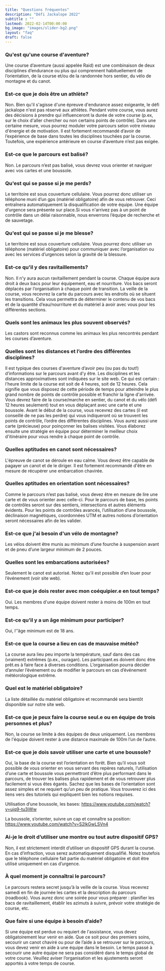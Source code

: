```yaml
---
title: "Questions fréquentes"
description: "Défi Jackalope 2022"
subtitle : ""
lastmod: 2022-02-14T00:00:00
bg_image: "images/slider-bg2.png"
layout: "faq"
draft: false
---
```


### Qu'est qu'une course d'aventure?
Une course d’aventure (aussi appelée Raid) est une combinaison de deux disciplines d’endurance ou plus qui comprennent habituellement de l’orientation, de la course et/ou de la randonnée hors sentier, du vélo de montagne et du canot.

### Est-ce que je dois être un athlète?
Non. Bien qu'il s'agisse d'une épreuve d'endurance assez exigeante, le défi jackalope n'est pas réservé aux athlètes.
Pendant votre course, vous aurez des décisions à prendre qui influenceront la durée de votre course
(p.ex, sur le choix d'aller chercher ou non certains points de contrôle).
Dans une certaine mesure, vous pourrez moduler votre parcours selon votre niveau d'énergie et de motivation.
Il est fortement recommandé d’avoir de l’expérience de base dans toutes les disciplines touchées par la course.
Toutefois, une expérience antérieure en course d’aventure n’est pas exigée.

### Est-ce que le parcours est balisé?
Non. Le parcours n’est pas balisé, vous devrez vous orienter et naviguer avec vos cartes et une boussole.

### Qu'est qui se passe si je me perds?
Le territoire est sous couverture cellulaire. Vous pourrez donc utiliser un téléphone muni d’un gps (matériel obligatoire) afin de vous retrouver. Ceci entraînera automatiquement la disqualification de votre équipe. Une équipe d’urgence sera présente sur place.Si vous n'arrivez
pas à un point de contrôle dans un délai raisonnable, nous enverrons l’équipe de recherche et de sauvetage.

### Qu'est qui se passe si je me blesse?
Le territoire est sous couverture cellulaire. Vous pourrez donc utiliser un téléphone (matériel obligatoire) pour communiquer avec l’organisation ou avec les services d’urgences selon la gravité de la blessure.

### Est-ce qu'il y des ravitaillements?
Non. Il n'y aura aucun ravitaillement pendant la course. Chaque équipe aura droit à deux bacs pour leur équipement, eau et nourriture. Vos bacs seront déplacés par l’organisation à chaque point de transition. La veille de la course, vous recevrez la carte du parcours avec les endroits où se situent les transitions. Cela vous permettra de déterminer le contenu de vos bacs et de la quantité d’eau/nourriture et du matériel à avoir avec vous pour les différentes sections.

### Quels sont les animaux les plus souvent observés?
Les castors sont reconnus comme les animaux les plus rencontrés pendant les courses d’aventure.

### Quelles sont les distances et l’ordre des différentes disciplines?
Il est typique des courses d'aventure d’avoir peu (ou pas du tout!) d’informations sur  le parcours avant d'y être. Les disciplines et les distances approximatives sont indiquées sur le site web. Ce qui est certain : l'heure limite de la course est soit de 4 heures, soit de 12 heures. Cela signifie que vous disposez de cette période de temps pour atteindre le plus grand nombre de points de contrôle possible et franchir la ligne d'arrivée. Vous devrez faire de la course/marche en sentier, du canot et du vélo (défi 12 heures seulement) tout en vous déplaçant avec une carte et une boussole. Avant le début de la course, vous recevrez des cartes (il est conseillé de ne pas les perdre) qui vous indiqueront où se trouvent les points de contrôle, l’ordre des différentes disciplines. Vous aurez aussi une carte (précieuse) pour poinçonner les balises visitées. Vous élaborez ensuite une stratégie en équipe pour déterminer le meilleur choix d'itinéraire pour vous rendre à chaque point de contrôle.

### Quelles aptitudes en canot sont nécessaires?
L'épreuve de canot se déroule en eau calme. Vous devez être capable de pagayer un canot et de le diriger.
Il est fortement recommandé d'être en mesure de récupérer une embarcation chavirée.

### Quelles aptitudes en orientation sont nécessaires?
Comme le parcours n’est pas balisé, vous devez être en mesure de lire une carte et de vous orienter avec celle-ci.
Pour le parcours de base, les points de contrôles seront sur des sentiers, intersections et autres éléments évidents.
 Pour les points de contrôles avancés, l’utilisation d’une boussole, déclinaison magnétiques, coordonnées UTM et autres
 notions d’orientation seront nécessaires afin de les valider.

### Est-ce que j'ai besoin d'un vélo de montagne?
Les vélos doivent être munis au minimum d’une fourche à suspension avant et de pneu d’une largeur minimum de 2 pouces.

### Quelles sont les embarcations autorisées?
Seulement le canot est autorisé. Notez qu’il est possible d’en louer pour l’événement (voir site web).

### Est-ce que je dois rester avec mon coéquipier.e en tout temps?
Oui. Les membres d'une équipe doivent rester à moins de 100m en tout temps.

### Est-ce qu’il y a un âge minimum pour participer?
Oui, l’'âge minimum est de 18 ans.

### Est-ce que la course a lieu en cas de mauvaise météo?
La course aura lieu peu importe la température, sauf dans des cas (vraiment)  extrêmes (p.ex., ouragan). Les participant.es doivent donc être prêt.es à faire face à diverses conditions. L’organisation pourra décider d’annuler l’événement ou de modifier le parcours en cas d’événement météorologique extrême.

### Quel est le matériel obligatoire?
La liste détaillée du matériel obligatoire et recommandé sera bientôt disponible sur notre site web.

### Est-ce que je peux faire la course seul.e ou en équipe de trois personnes et plus?
Non, la course se limite à des équipes de deux uniquement. Les membres de l'équipe doivent rester à une distance maximale de 100m l’un de l’autre.

### Est-ce que je dois savoir utiliser une carte et une boussole?
Oui, la base de la course est l’orientation en forêt. Bien qu’il vous soit possible de vous orienter en vous servant des repères naturels, l’utilisation d’une carte et boussole vous permettront d’être plus performant dans le parcours, de trouver les balises plus rapidement et de vous retrouver plus facilement si vous êtes égarés. Sachez que les bases de l’orientation sont assez simples et ne requiert qu’un peu de pratique. Vous trouverez ici des liens vers des tutoriels qui expliquent bien les notions requises.

Utilisation d’une boussole, les bases:
https://www.youtube.com/watch?v=ujq9-tu3jWw


La boussole, s’orienter, suivre un cap et connaître sa position:
 https://www.youtube.com/watch?v=S2lkGwLSVn4

### Ai-je le droit d’utiliser une montre ou tout autre dispositif GPS?
Non, il est strictement interdit d’utiliser un dispositif GPS durant la course. En cas d’infraction, vous serez automatiquement disqualifié. Notez toutefois que le téléphone cellulaire fait partie du matériel obligatoire et doit être utilisé uniquement en cas d’urgence.

### À quel moment je connaîtrai le parcours?
Le parcours restera secret jusqu’à la veille de la course. Vous recevrez samedi en fin de journée les cartes et la description du parcours (roadbook). Vous aurez donc une soirée pour vous préparer : planifier les bacs de ravitaillement, établir les azimuts à suivre, prévoir votre stratégie de course, etc.

### Que faire si une équipe à besoin d’aide?
Si une équipe est perdue ou requiert de l'assistance, vous devez obligatoirement leur venir en aide. Que ce soit pour des premiers soins, secourir un canot chaviré ou pour de l’aide à se retrouver sur le parcours, vous devez venir en aide à une équipe dans le besoin. Le temps passé à secourir une autre équipe ne sera pas considéré dans le temps global de votre course. Veuillez aviser l’organisation et les ajustements seront apportés à votre temps de course.
